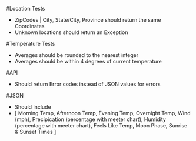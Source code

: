 #Location Tests
- ZipCodes | City, State/City, Province should return the same Coordinates
- Unknown locations should return an Exception

#Temperature Tests
- Averages should be rounded to the nearest integer
- Averages should be within 4 degrees of current temperature

#API
- Should return Error codes instead of JSON values for errors

#JSON
- Should include 
- [
    Morning Temp,
    Afternoon Temp,
    Evening Temp,
    Overnight Temp,
    Wind (mph),
    Precipication (percentage with meeter chart),
    Humidity (percentage with meeter chart),
    Feels Like Temp,
    Moon Phase,
    Sunrise & Sunset Times
 ]
